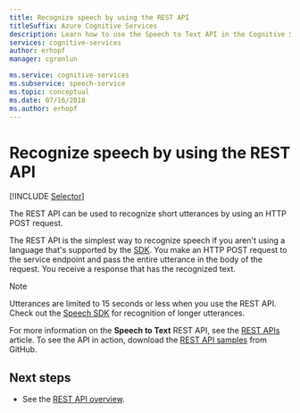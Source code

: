 ```yaml
---
title: Recognize speech by using the REST API
titleSuffix: Azure Cognitive Services
description: Learn how to use the Speech to Text API in the Cognitive Services Speech service.
services: cognitive-services
author: erhopf
manager: cgronlun

ms.service: cognitive-services
ms.subservice: speech-service
ms.topic: conceptual
ms.date: 07/16/2018
ms.author: erhopf
---
```


# Recognize speech by using the REST API

[!INCLUDE [Selector](../../../includes/cognitive-services-speech-service-how-to-recognize-speech-selector.md)]

The REST API can be used to recognize short utterances by using an HTTP POST request.

The REST API is the simplest way to recognize speech if you aren't using a language that's supported by the [SDK](speech-sdk.md). You make an HTTP POST request to the service endpoint and pass the entire utterance in the body of the request. You receive a response that has the recognized text.

> [!NOTE]
> Utterances are limited to 15 seconds or less when you use the REST API.
> Check out the [Speech SDK](how-to-recognize-speech-csharp.md) for recognition of longer utterances.

For more information on the **Speech to Text** REST API, see the [REST APIs](rest-apis.md#speech-to-text-api) article. To see the API in action, download the [REST API samples](https://github.com/Azure-Samples/SpeechToText-REST) from GitHub.

## Next steps

- See the [REST API overview](rest-apis.md).
